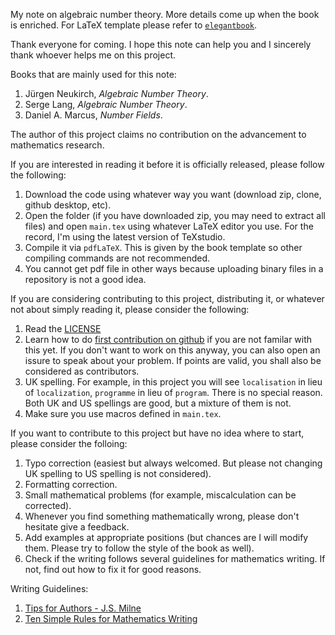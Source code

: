 My note on algebraic number theory. More details come up when the book is enriched. For LaTeX template please refer to [`elegantbook`](https://elegantlatex.org/en/).

Thank everyone for coming. I hope this note can help you and I sincerely thank whoever helps me on this project.

Books that are mainly used for this note:

1. Jürgen Neukirch, *Algebraic Number Theory*.
2. Serge Lang, *Algebraic Number Theory*.
3. Daniel A. Marcus, *Number Fields*.

The author of this project claims no contribution on the advancement to mathematics research.

If you are interested in reading it before it is officially released, please follow the following:

1. Download the code using whatever way you want (download zip, clone, github desktop, etc).
2. Open the folder (if you have downloaded zip, you may need to extract all files) and open `main.tex` using whatever LaTeX editor you use. For the record, I'm using the latest version of TeXstudio.
3. Compile it via `pdfLaTeX`. This is given by the book template so other compiling commands are not recommended.
4. You cannot get pdf file in other ways because uploading binary files in a repository is not a good idea.

If you are considering contributing to this project, distributing it, or whatever not about simply reading it, please consider the following:

1. Read the [LICENSE](https://github.com/Admiraldesvl/algebraic-number-theory-note/blob/master/LICENSE)
2. Learn how to do [first contribution on github](https://github.com/firstcontributions/first-contributions) if you are not familar with this yet. If you don't want to work on this anyway, you can also open an issure to speak about your problem. If points are valid, you shall also be considered as contributors.
3. UK spelling. For example, in this project you will see `localisation` in lieu of `localization`, `programme` in lieu of `program`. There is no special reason. Both UK and US spellings are good, but a mixture of them is not.
4. Make sure you use macros defined in `main.tex`.

If you want to contribute to this project but have no idea where to start, please consider the folloing:

1. Typo correction (easiest but always welcomed. But please not changing UK spelling to US spelling is not considered).
2. Formatting correction.
3. Small mathematical problems (for example, miscalculation can be corrected). 
4. Whenever you find something mathematically wrong, please don't hesitate give a feedback.
5. Add examples at appropriate positions (but chances are I will modify them. Please try to follow the style of the book as well).
6. Check if the writing follows several guidelines for mathematics writing. If not, find out how to fix it for good reasons.

Writing Guidelines:

1. [Tips for Authors - J.S. Milne](https://www.jmilne.org/math/tips.html)
2. [Ten Simple Rules for Mathematics Writing](https://www.mit.edu/~dimitrib/Ten_Rules.pdf)
